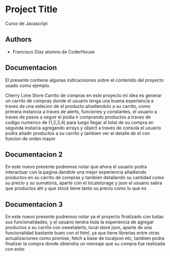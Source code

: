 # Project Title

Curso de Javascript

## Authors

- Francisco Diaz alumno de CoderHouse


## Documentacion

El presente contiene algunas indicacioones sobre el contenido del proyecto usado como ejemplo.

Cherry Lime Store
Carrito de compras
en este proyecto mi idea es generar un carrito de compras donde el usuario tenga una buena experiencia a traves de una selecion de el producto añadiendolo a su carrito, como primera instancia a traves de alerts, funciones y constantes, el usuario a traves de pasos a seguir el podia ir comprando productos a traves de codigo numerico de (1,2,3,4) para luego llegar al total de su compra
en segunda instacia agregando arrays y object a traves de consola el usuario podra añadir productos a su carrito y tambien ver el detalle de el con funcion de orden mayor 
#### #####

## Documentacion 2

En este nuevo presente podremos notar que ahora el usuario podra interactuar con la pagina dandole una mejor experiencia añadiendo productos en su carrito de compras y tambien detallando su cantidad como su precio y su sumatoria, aparte con el localstorage y json el usuario sabra que productos ahi y que stock tiene tanto su precio como lo que es

## Documentacion 3

En este nuevo presente podremos notar ya el proyecto finalizado con todas sus funcionalidades, y el usuario tendra toda la experiencia de agregar productos a su carrito con sweetalerts, local store json, aparte de una funcionalidad bastante buen con el html, ya que tiene librerias entre otras actualizaciones como promise, fetch a base de localjson etc, tambien podra finalizar la compra donde obtendra un mensaje que su compra fue realizada con exito 